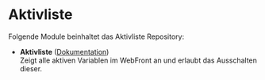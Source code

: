 # Aktivliste

Folgende Module beinhaltet das Aktivliste Repository:

- __Aktivliste__ ([Dokumentation](Aktivliste))  
	Zeigt alle aktiven Variablen im WebFront an und erlaubt das Ausschalten dieser.
